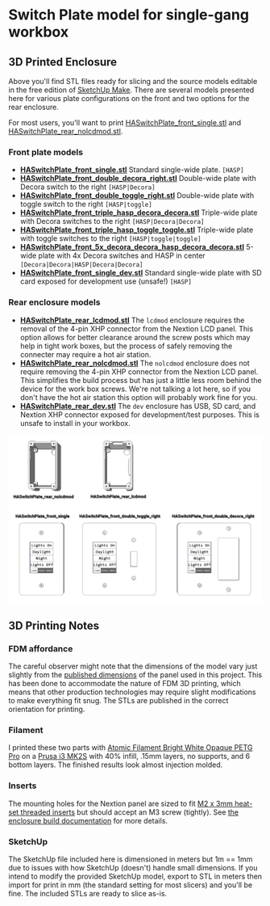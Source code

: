 # Switch Plate model for single-gang workbox

## 3D Printed Enclosure

Above you'll find STL files ready for slicing and the source models editable in the free edition of [SketchUp Make](https://www.sketchup.com/download).  There are several models presented here for various plate configurations on the front and two options for the rear enclosure.

For most users, you'll want to print [HASwitchPlate_front_single.stl](HASwitchPlate_front_single.stl) and [HASwitchPlate_rear_nolcdmod.stl](HASwitchPlate_rear_nolcdmod.stl).

### Front plate models

* **[HASwitchPlate_front_single.stl](HASwitchPlate_front_single.stl)** Standard single-wide plate. `[HASP]`
* **[HASwitchPlate_front_double_decora_right.stl](HASwitchPlate_front_double_decora_right.stl)** Double-wide plate with Decora switch to the right `[HASP|Decora]`
* **[HASwitchPlate_front_double_toggle_right.stl](HASwitchPlate_front_double_toggle_right.stl)** Double-wide plate with toggle switch to the right `[HASP|toggle]`
* **[HASwitchPlate_front_triple_hasp_decora_decora.stl](HASwitchPlate_front_triple_hasp_decora_decora.stl)** Triple-wide plate with Decora switches to the right `[HASP|Decora|Decora]`
* **[HASwitchPlate_front_triple_hasp_toggle_toggle.stl](HASwitchPlate_front_triple_hasp_toggle_toggle.stl)** Triple-wide plate with toggle switches to the right `[HASP|toggle|toggle]`
* **[HASwitchPlate_front_5x_decora_decora_hasp_decora_decora.stl](HASwitchPlate_front_5x_decora_decora_hasp_decora_decora.stl)** 5-wide plate with 4x Decora switches and HASP in center `[Decora|Decora|HASP|Decora|Decora]`
* **[HASwitchPlate_front_single_dev.stl](HASwitchPlate_front_single_dev.stl)** Standard single-wide plate with SD card exposed for development use (unsafe!) `[HASP]`

### Rear enclosure models

* **[HASwitchPlate_rear_lcdmod.stl](HASwitchPlate_rear_lcdmod.stl)** The `lcdmod` enclosure requires the removal of the 4-pin XHP connector from the Nextion LCD panel.  This option allows for better clearance around the screw posts which may help in tight work boxes, but the process of safely removing the connecter may require a hot air station.
* **[HASwitchPlate_rear_nolcdmod.stl](HASwitchPlate_rear_nolcdmod.stl)** The `nolcdmod` enclosure does not require removing the 4-pin XHP connector from the Nextion LCD panel.  This simplifies the build process but has just a little less room behind the device for the work box screws.  We're not talking a lot here, so if you don't have the hot air station this option will probably work fine for you.
* **[HASwitchPlate_rear_dev.stl](HASwitchPlate_rear_dev.stl)** The `dev` enclosure has USB, SD card, and Nextion XHP connector exposed for development/test purposes.  This is unsafe to install in your workbox.

![HASP_3D_Print_Models](../Documentation/Images/HASP_3D_Print_Models.png?raw=true)

## 3D Printing Notes

### FDM affordance

The careful observer might note that the dimensions of the model vary just slightly from the [published dimensions](https://www.itead.cc/wiki/images/a/ad/2.4%27%27_Nextion_Dimension.pdf) of the panel used in this project.  This has been done to accommodate the nature of FDM 3D printing, which means that other production technologies may require slight modifications to make everything fit snug.  The STLs are published in the correct orientation for printing.

### Filament

I printed these two parts with [Atomic Filament Bright White Opaque PETG Pro](https://atomicfilament.com/products/bright-white-opaque-petg-pro) on a [Prusa i3 MK2S](http://shop.prusa3d.com/en/3d-printers/59-original-prusa-i3-mk2-kit.html) with 40% infill, .15mm layers, no supports, and 6 bottom layers.  The finished results look almost injection molded.

### Inserts

The mounting holes for the Nextion panel are sized to fit [M2 x 3mm heat-set threaded inserts](https://www.amazon.com/a16041800ux0765-Cylinder-Knurled-Threaded-Embedded/dp/B01IZ15A5U) but should accept an M3 screw (tightly).  See [the enclosure build documentation](../Documentation/04_Project_Enclosure.md#heat-set-inserts) for more details.

### SketchUp

The SketchUp file included here is dimensioned in meters but 1m == 1mm due to issues with how SketchUp (doesn't) handle small dimensions.  If you intend to modify the provided SketchUp model, export to STL in meters then import for print in mm (the standard setting for most slicers) and you'll be fine.  The included STLs are ready to slice as-is.